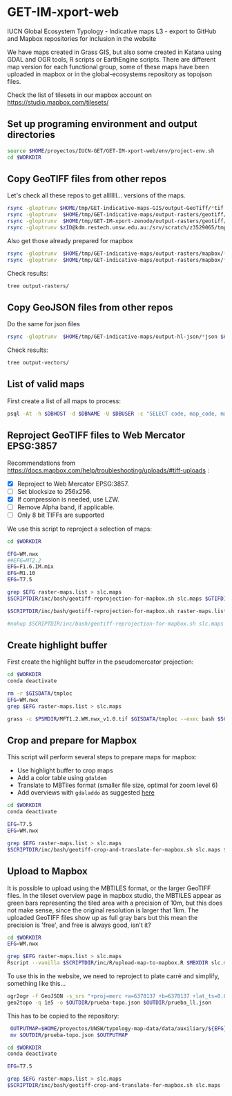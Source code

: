 # GET-IM-xport-web
IUCN Global Ecosystem Typology - Indicative maps L3 - export to GitHub and Mapbox repositories for inclusion in the website

We have maps created in Grass GIS, but also some created in Katana using GDAL and OGR tools, R scripts or EarthEngine scripts. There are different map version for each functional group, some of these maps have been uploaded in mapbox or in the global-ecosystems repository as topojson files.

Check the list of tilesets in our mapbox account on https://studio.mapbox.com/tilesets/

## Set up programing environment and output directories

```sh
source $HOME/proyectos/IUCN-GET/GET-IM-xport-web/env/project-env.sh
cd $WORKDIR
```

## Copy GeoTIFF files from other repos

Let's check all these repos to get alllllll... versions of the maps.
```sh
rsync -gloptrunv $HOME/tmp/GET-indicative-maps-GIS/output-GeoTiff/*tif $GTIFDIR
rsync -gloptrunv  $HOME/tmp/GET-indicative-maps/output-rasters/geotiff/*tif $GTIFDIR
rsync -gloptrunv  $HOME/tmp/GET-IM-xport-zenodo/output-rasters/geotiff/*tif $GTIFDIR
rsync -gloptrunv $zID@kdm.restech.unsw.edu.au:/srv/scratch/z3529065/tmp/GET-indicative-maps-GIS/output-GeoTiff/*tif $GTIFDIR
```

Also get those already prepared for mapbox

```sh
rsync -gloptrunv  $HOME/tmp/GET-indicative-maps/output-rasters/mapbox/*tif $PSMDIR
rsync -gloptrunv  $HOME/tmp/GET-indicative-maps/output-rasters/mapbox/*mbtiles $MBXDIR
```

Check results:
```sh
tree output-rasters/

```


## Copy GeoJSON files from other repos

Do the same for json files
```sh
rsync -gloptrunv  $HOME/tmp/GET-indicative-maps/output-hl-json/*json $HGLDIR
```


Check results:
```sh
tree output-vectors/

```

## List of valid maps

First create a list of all maps to process:

```sh
psql -At -h $DBHOST -d $DBNAME -U $DBUSER -c "SELECT code, map_code, map_version, map_type, status FROM map_metadata WHERE status='valid' ORDER BY map_type,code " > raster-maps.list
```

## Reproject GeoTIFF files to Web Mercator EPSG:3857
Recommendations from https://docs.mapbox.com/help/troubleshooting/uploads/#tiff-uploads :

- [x] Reproject to Web Mercator EPSG:3857.
- [ ] Set blocksize to 256x256.
- [x] If compression is needed, use LZW.
- [ ] Remove Alpha band, if applicable.
- [ ] Only 8 bit TIFFs are supported

We use this script to reproject a selection of maps:

```sh
cd $WORKDIR

EFG=WM.nwx
##EFG=MT2.2
EFG=F1.6.IM.mix
EFG=M1.10
EFG=T7.5

grep $EFG raster-maps.list > slc.maps
$SCRIPTDIR/inc/bash/geotiff-reprojection-for-mapbox.sh slc.maps $GTIFDIR $PSMDIR

$SCRIPTDIR/inc/bash/geotiff-reprojection-for-mapbox.sh raster-maps.list $GTIFDIR $PSMDIR

#nohup $SCRIPTDIR/inc/bash/geotiff-reprojection-for-mapbox.sh slc.maps > nohup-geotiff-reproject-${EFG}.out &

```

## Create highlight buffer

First create the highlight buffer in the pseudomercator projection:

```sh
cd $WORKDIR
conda deactivate

rm -r $GISDATA/tmploc
EFG=WM.nwx
grep $EFG raster-maps.list > slc.maps

grass -c $PSMDIR/MFT1.2.WM.nwx_v1.0.tif $GISDATA/tmploc --exec bash $SCRIPTDIR/inc/bash/create-highlight-buffer.sh slc.maps $PSMDIR $HGLDIR
```

## Crop and prepare for Mapbox

This script will perform several steps to prepare maps for mapbox:

- Use highlight buffer to crop maps
- Add a color table using `gdaldem`
- Translate to MBTiles format (smaller file size, optimal for zoom level 6)
- Add overviews with `gdaladdo` as suggested [here](https://gdal.org/drivers/raster/mbtiles.html)


```sh
cd $WORKDIR
conda deactivate

EFG=T7.5
EFG=WM.nwx

grep $EFG raster-maps.list > slc.maps
$SCRIPTDIR/inc/bash/geotiff-crop-and-translate-for-mapbox.sh slc.maps $PSMDIR $HGLDIR $MBXDIR


```


## Upload to Mapbox

It is possible to upload using the MBTILES format, or the larger GeoTIFF files. In the tileset overview page in mapbox studio, the MBTILES appear as green bars representing the tiled area with a precision of 10m, but this does not make sense, since the original resolution is larger that 1km. The uploaded GeoTIFF files show up as full gray bars but this mean the precision is 'free', and free is always good, isn't it?

```sh
cd $WORKDIR
EFG=WM.nwx

grep $EFG raster-maps.list > slc.maps
Rscript --vanilla $SCRIPTDIR/inc/R/upload-map-to-mapbox.R $MBXDIR slc.maps
```






To use this in the website, we need to reproject to plate carré and simplify, something like this...

```sh
ogr2ogr -f GeoJSON -s_srs "+proj=merc +a=6378137 +b=6378137 +lat_ts=0.0 +lon_0=0.0 +x_0=0.0 +y_0=0 +k=1.0 +units=m +nadgrids=@null +wktext +no_defs" -t_srs EPSG:4326 $OUTDIR/prueba_ll.json $INPUTMAP
geo2topo -q 1e5 -o $OUTDIR/prueba-topo.json $OUTDIR/prueba_ll.json
```

This has to be copied to the repository:

```sh
 OUTPUTMAP=$HOME/proyectos/UNSW/typology-map-data/data/auxiliary/${EFG}_buffer.topo.json
 mv $OUTDIR/prueba-topo.json $OUTPUTMAP
```




```sh
cd $WORKDIR
conda deactivate

EFG=T7.5

grep $EFG raster-maps.list > slc.maps
$SCRIPTDIR/inc/bash/geotiff-crop-and-translate-for-mapbox.sh slc.maps


```
